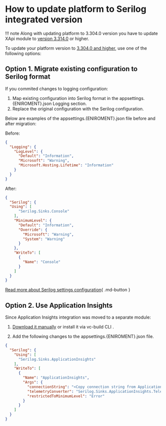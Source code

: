 # How to update platform to Serilog integrated version

!!! note
    Along with updating platform to 3.304.0 version you have to update XApi module to [version 3.314.0](https://github.com/VirtoCommerce/vc-module-experience-api/releases/tag/3.314.0) or higher.

To update your platform version to [3.304.0 and higher](https://github.com/VirtoCommerce/vc-platform/releases), use one of the following options:

## Option 1. Migrate existing configuration to Serilog format

If you commited changes to logging configuration:

1. Map existing configuration into Serilog format in the appsettings.{ENIROMENT}.json Logging section.
1. Replace the original configuration with the Serilog configuration. 

Below are examples of the appsettings.{ENIROMENT}.json file before and after migration:

Before:

```json title="appsettings.{ENIROMENT}.json"
{
  "Logging": {
    "LogLevel": {
      "Default": "Information",
      "Microsoft": "Warning",
      "Microsoft.Hosting.Lifetime": "Information"
    }
  }
}
```

After:
```json title="appsettings.{ENIROMENT}.json"
{
  "Serilog": {
  "Using": [
      "Serilog.Sinks.Console"
    ],
    "MinimumLevel": {
      "Default": "Information",
      "Override": {
        "Microsoft": "Warning",
        "System": "Warning"
      }
    },
    "WriteTo": [
      {
        "Name": "Console"        
      }
    ]
  }
}
```

[Read more  about Serilog settings configuration](https://github.com/serilog/serilog-settings-configuration){ .md-button }

## Option 2. Use Application Insights 

Since Application Insights integration was moved to a separate module:

1. [Download it manually](https://github.com/VirtoCommerce/vc-module-app-insights/releases)  or  install it via vc-build CLI <!--- TODO: Add link how to install module via vc-build CLI -->.

1. Add the following changes to the appsettings.{ENIROMENT}.json file.  

  ```json title="appsettings.{ENIROMENT}.json"
  {
    "Serilog": {
      "Using": [
        "Serilog.Sinks.ApplicationInsights"
      ],
      "WriteTo": [
        {
          "Name": "ApplicationInsights",
          "Args": {
            "connectionString": "<Copy connection string from Application Insights Resource Overview>",
            "telemetryConverter": "Serilog.Sinks.ApplicationInsights.TelemetryConverters.TraceTelemetryConverter, Serilog.Sinks.ApplicationInsights",
            "restrictedToMinimumLevel": "Error"
          }
        }
      ]
    }
  }
  ```
